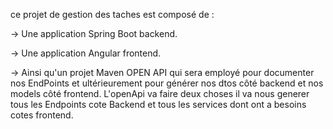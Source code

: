 ce projet de gestion des taches est composé de :

-> Une application Spring Boot backend.

-> Une application Angular  frontend.

-> Ainsi qu'un projet Maven OPEN API qui sera employé pour documenter
nos EndPoints et ultérieurement pour générer nos dtos côté backend et nos models côté frontend.
L'openApi va faire deux choses il va nous generer tous les Endpoints cote Backend et tous 
les services dont ont a besoins cotes frontend.
